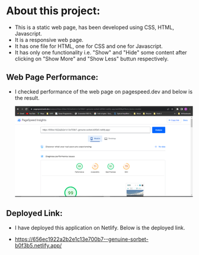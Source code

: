 # About this project:
* This is a static web page, has been developed using CSS, HTML, Javascript.
* It is a responsive web page.
* It has one file for HTML, one for CSS and one for Javascript.
* It has only one functionality i.e. "Show" and "Hide" some content after clicking on "Show More" and "Show Less" buttun respectively.

## Web Page Performance:
* I checked  performance of the web page on pagespeed.dev and below is the result.

  ![alt](./Images/pagePerformance.png)

## Deployed Link:
* I have deployed this application on Netlify. Below is the deployed link.

* https://656ec1922a2b2e1c13e700b7--genuine-sorbet-b0f3b5.netlify.app/

